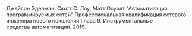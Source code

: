 Джейсон Эделман, Скотт С. Лоу, Мэтт Осуолт
"Автоматизация программируемых сетей"
Профессиональная квалификация сетевого инженера нового поколения
Глава 9. 
Инструментальные средства автоматизации.
2019.
